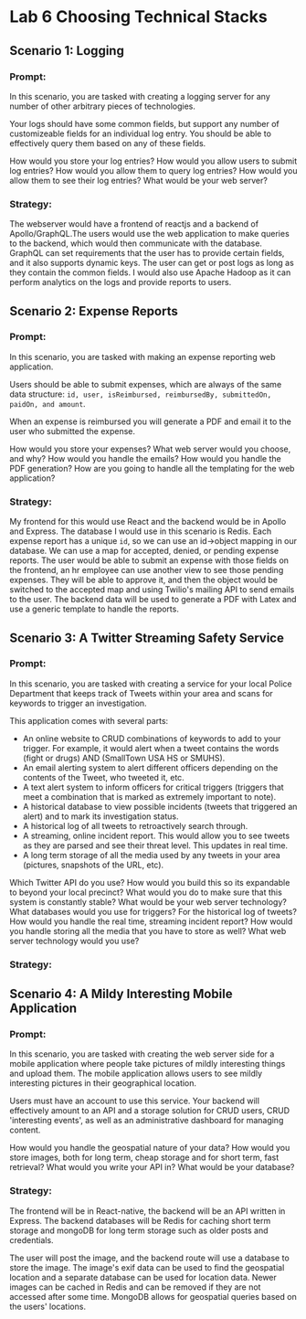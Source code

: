 # Lab 6 Choosing Technical Stacks

## Scenario 1: Logging
### Prompt:
In this scenario, you are tasked with creating a logging server for any number of other arbitrary pieces of technologies.

Your logs should have some common fields, but support any number of customizeable fields for an individual log entry. You should be able to effectively query them based on any of these fields.

How would you store your log entries? How would you allow users to submit log entries? How would you allow them to query log entries? How would you allow them to see their log entries? What would be your web server?
### Strategy:
The webserver would have a frontend of reactjs and a backend of Apollo/GraphQL.The users would use the web application to make queries to the backend, which would then communicate with the database. GraphQL can set requirements that the user has to provide certain fields, and it also supports dynamic keys. The user can get or post logs as long as they contain the common fields. I would also use Apache Hadoop as it can perform analytics on the logs and provide reports to users.

## Scenario 2: Expense Reports
### Prompt:
In this scenario, you are tasked with making an expense reporting web application.

Users should be able to submit expenses, which are always of the same data structure: ```id, user, isReimbursed, reimbursedBy, submittedOn, paidOn, and amount```.

When an expense is reimbursed you will generate a PDF and email it to the user who submitted the expense.

How would you store your expenses? What web server would you choose, and why? How would you handle the emails? How would you handle the PDF generation? How are you going to handle all the templating for the web application?
### Strategy:
My frontend for this would use React and the backend would be in Apollo and Express. The database I would use in this scenario is Redis. Each expense report has a unique ```id```, so we can use an id->object mapping in our database. We can use a map for accepted, denied, or pending expense reports. The user would be able to submit an expense with those fields on the frontend, an hr employee can use another view to see those pending expenses. They will be able to approve it, and then the object would be switched to the accepted map and using Twilio's mailing API to send emails to the user. The backend data will be used to generate a PDF with Latex and use a generic template to handle the reports.

## Scenario 3: A Twitter Streaming Safety Service
### Prompt:
In this scenario, you are tasked with creating a service for your local Police Department that keeps track of Tweets within your area and scans for keywords to trigger an investigation.

This application comes with several parts:
* An online website to CRUD combinations of keywords to add to your trigger. For example, it would alert when a tweet contains the words (fight or drugs) AND (SmallTown USA HS or SMUHS).
* An email alerting system to alert different officers depending on the contents of the Tweet, who tweeted it, etc.
* A text alert system to inform officers for critical triggers (triggers that meet a combination that is marked as extremely important to note).
* A historical database to view possible incidents (tweets that triggered an alert) and to mark its investigation status.
* A historical log of all tweets to retroactively search through.
* A streaming, online incident report. This would allow you to see tweets as they are parsed and see their threat level. This updates in real time.
* A long term storage of all the media used by any tweets in your area (pictures, snapshots of the URL, etc).

Which Twitter API do you use? How would you build this so its expandable to beyond your local precinct? What would you do to make sure that this system is constantly stable? What would be your web server technology? What databases would you use for triggers? For the historical log of tweets? How would you handle the real time, streaming incident report? How would you handle storing all the media that you have to store as well? What web server technology would you use?

### Strategy:


## Scenario 4: A Mildy Interesting Mobile Application
### Prompt:
In this scenario, you are tasked with creating the web server side for a mobile application where people take pictures of mildly interesting things and upload them. The mobile application allows users to see mildly interesting pictures in their geographical location.

Users must have an account to use this service. Your backend will effectively amount to an API and a storage solution for CRUD users, CRUD 'interesting events', as well as an administrative dashboard for managing content.

How would you handle the geospatial nature of your data? How would you store images, both for long term, cheap storage and for short term, fast retrieval? What would you write your API in? What would be your database?
### Strategy:
The frontend will be in React-native, the backend will be an API written in Express. The backend databases will be Redis for caching short term storage and mongoDB for long term storage such as older posts and credentials. 

The user will post the image, and the backend route will use a database to store the image. The image's exif data can be used to find the geospatial location and a separate database can be used for location data. Newer images can be cached in Redis and can be removed if they are not accessed after some time. MongoDB allows for geospatial queries based on the users' locations.